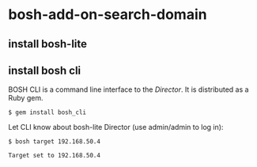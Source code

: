 # bosh-add-on-search-domain

## install bosh-lite

## install bosh cli
BOSH CLI is a command line interface to the _Director_. It is distributed as a Ruby gem.
```
$ gem install bosh_cli
```

Let CLI know about bosh-lite Director (use admin/admin to log in):
```
$ bosh target 192.168.50.4

Target set to 192.168.50.4
```

## 
